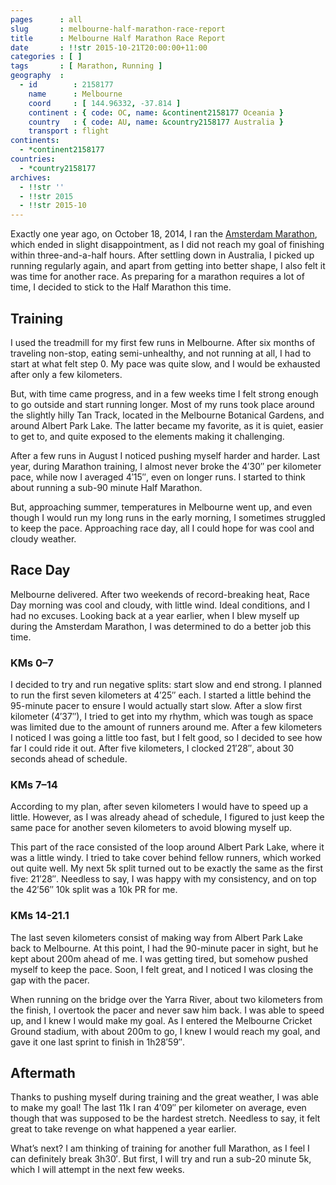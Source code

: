 ```yaml
---
pages      : all
slug       : melbourne-half-marathon-race-report
title      : Melbourne Half Marathon Race Report
date       : !!str 2015-10-21T20:00:00+11:00
categories : [ ]
tags       : [ Marathon, Running ]
geography  :
  - id        : 2158177
    name      : Melbourne
    coord     : [ 144.96332, -37.814 ]
    continent : { code: OC, name: &continent2158177 Oceania }
    country   : { code: AU, name: &country2158177 Australia }
    transport : flight
continents:
  - *continent2158177
countries:
  - *country2158177
archives:
  - !!str ''
  - !!str 2015
  - !!str 2015-10
---
```


Exactly one year ago, on October 18, 2014, I ran the [Amsterdam Marathon](/blog/running-the-amsterdam-marathon.html), which ended in slight disappointment, as I did not reach my goal of finishing within three-and-a-half hours. After settling down in Australia, I picked up running regularly again, and apart from getting into better shape, I also felt it was time for another race. As preparing for a marathon requires a lot of time, I decided to stick to the Half Marathon this time.

## Training
I used the treadmill for my first few runs in Melbourne. After six months of traveling non-stop, eating semi-unhealthy, and not running at all, I had to start at what felt step 0. My pace was quite slow, and I would be exhausted after only a few kilometers.

But, with time came progress, and in a few weeks time I felt strong enough to go outside and start running longer. Most of my runs took place around the slightly hilly Tan Track, located in the Melbourne Botanical Gardens, and around Albert Park Lake. The latter became my favorite, as it is quiet, easier to get to, and quite exposed to the elements making it challenging.

After a few runs in August I noticed pushing myself harder and harder. Last year, during Marathon training, I almost never broke the 4′30″ per kilometer pace, while now I averaged 4′15″, even on longer runs. I started to think about running a sub-90 minute Half Marathon.

But, approaching summer, temperatures in Melbourne went up, and even though I would run my long runs in the early morning, I sometimes struggled to keep the pace. Approaching race day, all I could hope for was cool and cloudy weather.

## Race Day
Melbourne delivered. After two weekends of record-breaking heat, Race Day morning was cool and cloudy, with little wind. Ideal conditions, and I had no excuses. Looking back at a year earlier, when I blew myself up during the Amsterdam Marathon, I was determined to do a better job this time.

### KMs 0–7
I decided to try and run negative splits: start slow and end strong. I planned to run the first seven kilometers at 4′25″ each. I started a little behind the 95-minute pacer to ensure I would actually start slow. After a slow first kilometer (4′37″), I tried to get into my rhythm, which was tough as space was limited due to the amount of runners around me. After a few kilometers I noticed I was going a little too fast, but I felt good, so I decided to see how far I could ride it out. After five kilometers, I clocked 21′28″, about 30 seconds ahead of schedule.

### KMs 7–14
According to my plan, after seven kilometers I would have to speed up a little. However, as I was already ahead of schedule, I figured to just keep the same pace for another seven kilometers to avoid blowing myself up.

This part of the race consisted of the loop around Albert Park Lake, where it was a little windy. I tried to take cover behind fellow runners, which worked out quite well. My next 5k split turned out to be exactly the same as the first five: 21′28″. Needless to say, I was happy with my consistency, and on top the 42′56″ 10k split was a 10k PR for me.

### KMs 14-21.1
The last seven kilometers consist of making way from Albert Park Lake back to Melbourne. At this point, I had the 90-minute pacer in sight, but he kept about 200m ahead of me. I was getting tired, but somehow pushed myself to keep the pace. Soon, I felt great, and I noticed I was closing the gap with the pacer.

When running on the bridge over the Yarra River, about two kilometers from the finish, I overtook the pacer and never saw him back. I was able to speed up, and I knew I would make my goal. As I entered the Melbourne Cricket Ground stadium, with about 200m to go, I knew I would reach my goal, and gave it one last sprint to finish in 1h28′59″.

## Aftermath
Thanks to pushing myself during training and the great weather, I was able to make my goal! The last 11k I ran 4′09″ per kilometer on average, even though that was supposed to be the hardest stretch. Needless to say, it felt great to take revenge on what happened a year earlier.

What’s next? I am thinking of training for another full Marathon, as I feel I can definitely break 3h30′. But first, I will try and run a sub-20 minute 5k, which I will attempt in the next few weeks.